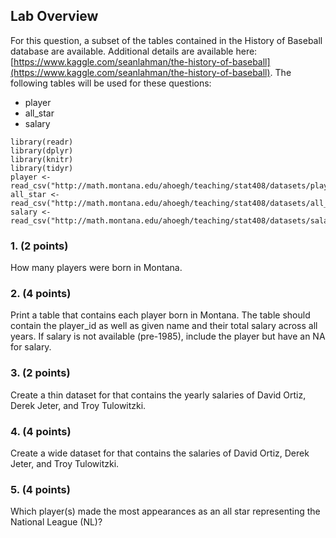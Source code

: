 ## Lab Overview
For this question, a subset of the tables contained in the History of Baseball database are available. Additional details are available here: [https://www.kaggle.com/seanlahman/the-history-of-baseball](https://www.kaggle.com/seanlahman/the-history-of-baseball). The following tables will be used for these questions:

- player
- all_star
- salary

```
library(readr)
library(dplyr)
library(knitr)
library(tidyr)
player <- read_csv("http://math.montana.edu/ahoegh/teaching/stat408/datasets/player.csv")
all_star <- read_csv("http://math.montana.edu/ahoegh/teaching/stat408/datasets/all_star.csv")
salary <- read_csv("http://math.montana.edu/ahoegh/teaching/stat408/datasets/salary.csv")

```

### 1. (2 points)
How many players were born in Montana.


### 2. (4 points)
Print a table that contains each player born in Montana. The table should contain the player_id as well as given name and their total salary across all years. If salary is not available (pre-1985), include the player but have an NA for salary.


### 3. (2 points)

Create a thin dataset for that contains the yearly salaries of David Ortiz, Derek Jeter, and Troy Tulowitzki.


### 4. (4 points)

Create a wide dataset for that contains the salaries of David Ortiz, Derek Jeter, and Troy Tulowitzki.



### 5. (4 points)

Which player(s) made the most appearances as an all star representing the National League (NL)?



